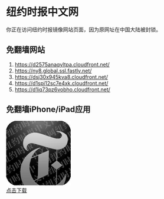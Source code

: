 <h1>纽约时报中文网</h1>
<p>你正在访问纽约时报镜像网站页面，因为原网址在中国大陆被封锁。</p>
<h2>免翻墙网站</h2>
<ol>
<li><a href="https://d2575anaqyltpa.cloudfront.net/" target="1">https://d2575anaqyltpa.cloudfront.net/</a></li>
<li><a href="https://ny8.global.ssl.fastly.net/" target="2">https://ny8.global.ssl.fastly.net/</a></li>
<li><a href="https://dsj30x945kva8.cloudfront.net/" target="3">https://dsj30x945kva8.cloudfront.net/</a></li>
<li><a href="https://d1spj12sc7e4xk.cloudfront.net/" target="4">https://d1spj12sc7e4xk.cloudfront.net/</a></li>
<li><a href="https://d1iq73pz6vobho.cloudfront.net/" target="5">https://d1iq73pz6vobho.cloudfront.net/</a></li>
</ol>
<h2>免翻墙iPhone/iPad应用</h2>
<p>
	<a href="https://itunes.apple.com/cn/app/niu-yue-shi-bao-zhong-wen-wang/id807498298?mt=8">
		<img src="icon175x175.jpeg" />
		<br/>点击下载
	</a>
</p>